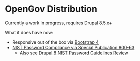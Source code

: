 OpenGov Distribution
=====================

Currently a work in progress, requires Drupal 8.5.x+

What it does have now:

- Responsive out of the box via [Bootstrap 4](https://getbootstrap.com/)
- [NIST Password Compliance via Special Publication 800-63](http://nvlpubs.nist.gov/nistpubs/SpecialPublications/NIST.SP.800-63-3.pdf)
  - Also see [Drupal 8 NIST Password Guidelines Review](https://www.drupal.org/docs/8/security/us-nist-password-guidelines-review)
